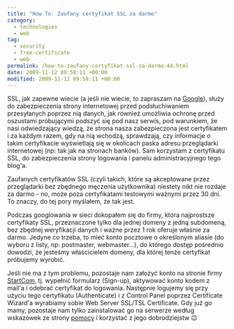 ```yaml
---
title: "How To: Zaufany certyfikat SSL za darmo"
category:
  - technologies
  - web
tag:
  - security
  - free-certificate
  - web
permalink: /how-to-zaufany-certyfikat-ssl-za-darmo-44.html
date: 2009-11-12 09:58:11 +00:00
modified: 2009-11-12 09:58:11 +00:00
---
```



SSL, jak zapewne wiecie (a jeśli nie wiecie, to zapraszam na [Google](https://www.google.pl/search?hl=pl&amp;q=do+czego+s%B3u%BFy+certyfikat+ssl)), służy do zabezpieczenia strony internetowej przed podsłuchiwaniem przesyłanych poprzez nią danych, jak również umożliwia ochronę przed oszustami próbującymi podszyć się pod nasz serwis, pod warunkiem, że nasi odwiedzający wiedzą, że strona nasza zabezpieczona jest certyfikatem i za każdym razem, gdy na nią wchodzą, sprawdzają, czy informacje o takim certyfikacie wyświetlają się w okolicach paska adresu przeglądarki internetowej (np: tak jak na stronach banków). Sam korzystam z certyfikatu SSL, do zabezpieczenia strony logowania i panelu administracyjnego tego blog'a.

<!--more-->

Zaufanych certyfikatów SSL (czyli takich, które są akceptowane przez przeglądarki bez zbędnego męczenia użytkownika) niestety nikt nie rozdaje za darmo - no, może poza certyfikatami testowymi ważnymi przez 30 dni.  To znaczy, do tej pory myślałem, że tak jest.

Podczas googlowania w sieci dokopałem się do firmy, która najprostsze certyfikaty SSL, przeznaczone tylko dla jednej domeny z jedną subdomeną, bez zbędnej weryfikacji danych i ważne przez 1 rok oferuje właśnie za darmo. Jedyne co trzeba, to mieć konto pocztowe o określonym aliasie (do wyboru z listy, np: postmaster, webmaster...), do którego dostęp pośrednio dowodzi, że jesteśmy właścicielem domeny, dla której tenże certyfikat próbujemy wyrobić.

Jeśli nie ma z tym problemu, pozostaje nam założyć konto na stronie firmy [StartCom](http://www.startssl.com/), tj. wypełnić formularz (Sign-up), aktywować konto kodem z mail'a i odebrać certyfikat do logowania. Następnie logujemy się przy użyciu tego certyfikatu (Authenticate) i z Control Panel poprzez Certificate Wizard'a wyrabiamy sobie Web Server SSL/TSL Certificate. Gdy już go mamy, pozostaje nam tylko zainstalować go na serwerze według wskazówek ze strony [pomocy](http://www.startssl.com/?app=20) i korzystać z jego dobrodziejstw 😉
